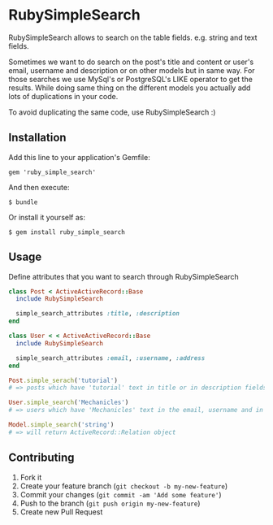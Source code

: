# RubySimpleSearch

RubySimpleSearch allows to search on the table fields. 
e.g. string and text fields.

Sometimes we want to do search on the post's title and content
or user's email, username and description or on other models but in same way.
For those searches we use MySql's or PostgreSQL's LIKE operator to get the
results. While doing same thing on the different models you actually add lots of 
duplications in your code.

To avoid duplicating the same code, use RubySimpleSearch :)

## Installation

Add this line to your application's Gemfile:

    gem 'ruby_simple_search'

And then execute:

    $ bundle

Or install it yourself as:

    $ gem install ruby_simple_search

## Usage

Define attributes that you want to search through RubySimpleSearch

```Ruby
class Post < ActiveActiveRecord::Base
  include RubySimpleSearch

  simple_search_attributes :title, :description
end

class User < < ActiveActiveRecord::Base
  include RubySimpleSearch

  simple_search_attributes :email, :username, :address
end

Post.simple_serach('tutorial')
# => posts which have 'tutorial' text in title or in description fields

User.simple_search('Mechanicles')
# => users which have 'Mechanicles' text in the email, username and in address

Model.simple_search('string')
# => will return ActiveRecord::Relation object
```
## Contributing

1. Fork it
2. Create your feature branch (`git checkout -b my-new-feature`)
3. Commit your changes (`git commit -am 'Add some feature'`)
4. Push to the branch (`git push origin my-new-feature`)
5. Create new Pull Request
